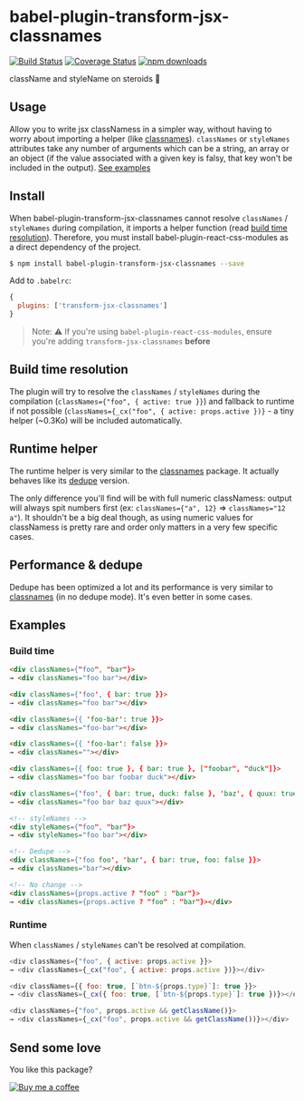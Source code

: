 # babel-plugin-transform-jsx-classnames

[![Build Status](https://travis-ci.org/gtournie/babel-plugin-transform-jsx-classnames.svg?branch=master)](https://travis-ci.org/gtournie/babel-plugin-transform-jsx-classnames)
[![Coverage Status](https://coveralls.io/repos/github/gtournie/babel-plugin-transform-jsx-classnames/badge.svg?branch=master)](https://coveralls.io/github/gtournie/babel-plugin-transform-jsx-classnames?branch=master)
[![npm downloads](https://img.shields.io/npm/dm/babel-plugin-transform-jsx-classnames.svg?style=flat-square)](https://www.npmjs.com/package/babel-plugin-transform-jsx-classnames)

className and styleName on steroids 💪

## Usage

Allow you to write jsx classNamess in a simpler way, without having to worry about importing a helper (like [classnames](https://www.npmjs.com/package/classnames)). `classNames` or `styleNames` attributes take any number of arguments which can be a string, an array or an object (if the value associated with a given key is falsy, that key won't be included in the output). [See examples](#examples)

## Install

When babel-plugin-transform-jsx-classnames cannot resolve `classNames` / `styleNames` during compilation, it imports a helper function (read [build time resolution](#build-time-resolution)). Therefore, you must install babel-plugin-react-css-modules as a direct dependency of the project.

```bash
$ npm install babel-plugin-transform-jsx-classnames --save
```

Add to `.babelrc`:

```js
{
  plugins: ['transform-jsx-classnames']
}
```

> Note: ⚠️ If you're using `babel-plugin-react-css-modules`, ensure you're adding `transform-jsx-classnames` **before**

## Build time resolution

The plugin will try to resolve the `classNames` / `styleNames` during the compilation (`classNames={"foo", { active: true }}`) and fallback to runtime if not possible (`classNames={_cx("foo", { active: props.active })}` - a tiny helper (~0.3Ko) will be included automatically.

## Runtime helper

The runtime helper is very similar to the [classnames](https://www.npmjs.com/package/classnames) package. It actually behaves like its [dedupe](https://www.npmjs.com/package/classnames#alternate-dedupe-version) version.

The only difference you'll find will be with full numeric classNamess: output will always spit numbers first (ex: `classNames={"a", 12}` => `classNames="12 a"`). It shouldn't be a big deal though, as using numeric values for classNamess is pretty rare and order only matters in a very few specific cases.

## Performance & dedupe

Dedupe has been optimized a lot and its performance is very similar to [classnames](https://www.npmjs.com/package/classnames) (in no dedupe mode). It's even better in some cases.

## Examples

### Build time

```html
<div classNames={"foo", "bar"}>
→ <div classNames="foo bar"></div>

<div classNames={'foo', { bar: true }}>
→ <div classNames="foo bar"></div>

<div classNames={{ 'foo-bar': true }}>
→ <div classNames="foo-bar"></div>

<div classNames={{ 'foo-bar': false }}>
→ <div classNames=""></div>

<div classNames={{ foo: true }, { bar: true }, ["foobar", "duck"]}>
→ <div classNames="foo bar foobar duck"></div>

<div classNames={'foo', { bar: true, duck: false }, 'baz', { quux: true }}>
→ <div classNames="foo bar baz quux"></div>

<!-- styleNames -->
<div styleNames={"foo", "bar"}>
→ <div styleNames="foo bar"></div>

<!-- Dedupe -->
<div classNames={'foo foo', 'bar', { bar: true, foo: false }}>
→ <div classNames="bar"></div>

<!-- No change -->
<div classNames={props.active ? "foo" : "bar"}>
→ <div classNames={props.active ? "foo" : "bar"}></div>
```

### Runtime

When `classNames` / `styleNames` can't be resolved at compilation.

```js
<div classNames={"foo", { active: props.active }}>
→ <div classNames={_cx("foo", { active: props.active })}></div>

<div classNames={{ foo: true, [`btn-${props.type}`]: true }}>
→ <div classNames={_cx({ foo: true, [`btn-${props.type}`]: true })}></div>

<div classNames={"foo", props.active && getClassName()}>
→ <div classNames={_cx("foo", props.active && getClassName())}></div>
```

## Send some love

You like this package?

[![Buy me a coffee](https://www.buymeacoffee.com/assets/img/custom_images/orange_img.png)](https://www.buymeacoffee.com/jCk0aHycU)
